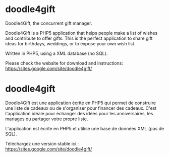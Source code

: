 doodle4gift
===========

Doodle4Gift, the concurrent gift manager.

Doodle4Gift is a PHP5 application that helps people make a list of wishes and contribute to offer gifts.
This is the perfect application to share gift ideas for birthdays, weddings, or to expose your own wish list.

Written in PHP5, using a XML database (no SQL).

Please check the website for download and instructions:
https://sites.google.com/site/doodle4gift/



doodle4gift
===========

Doodle4Gift est une application écrite en PHP5 qui permet de construire une liste de cadeaux ou de s'organiser pour financer des cadeaux.
C'est l'application idéale pour échanger des idées pour les anniversaires, les mariages ou partager votre propre liste.

L'application est écrite en PHP5 et utilise une base de données XML (pas de SQL).

Téléchargez une version stable ici :
https://sites.google.com/site/doodle4gift/
